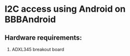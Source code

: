 I2C access using Android on BBBAndroid
==============================

Hardware requirements:
-----------------------------

1. ADXL345 breakout board